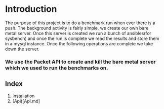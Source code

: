 # Introduction 
The purpose of this project is to do a benchmark run when ever there is a push. The background activity is fairly simple, we create our own bare metal server. Once this server is created we run a bunch of ansibles(for sysbench) and once the run is complete we read the results and store them in a mysql instance. Once the following operations are complete we take down the server. 

### We use the Packet API to create and kill the bare metal server which we used to run the benchmarks on.

## Index 
1. Installation
2. (Api)[Api.md] 
